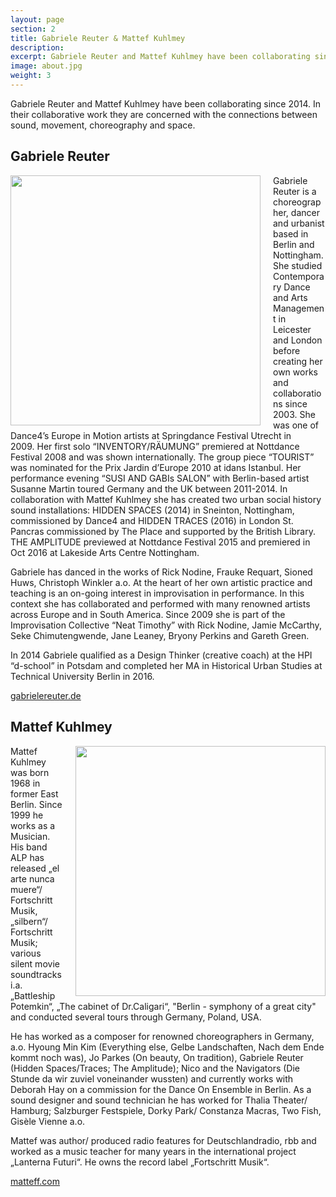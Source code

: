 ```yaml
---
layout: page
section: 2
title: Gabriele Reuter & Mattef Kuhlmey
description:
excerpt: Gabriele Reuter and Mattef Kuhlmey have been collaborating since 2014. In their collaborative work they are concerned with the connections between sound, movement, choreography and space.
image: about.jpg
weight: 3
---
```

Gabriele Reuter and Mattef Kuhlmey have been collaborating since 2014. In their collaborative work they are concerned with the connections between sound, movement, choreography and space.

## Gabriele Reuter
<img style="float: left; margin-left: 0px; margin-right: 20px; margin-bottom: 0px;" width="400px" src="../images/gabstar.jpg">
Gabriele Reuter is a choreographer, dancer and urbanist based in Berlin and Nottingham. She studied Contemporary Dance and Arts Management in Leicester and London before creating her own works and collaborations since 2003.
She was one of Dance4’s Europe in Motion artists at Springdance Festival Utrecht in 2009. Her first solo “INVENTORY/RÄUMUNG” premiered at Nottdance Festival 2008 and was shown internationally. The group piece “TOURIST” was nominated for the Prix Jardin d’Europe 2010 at idans Istanbul. Her performance evening “SUSI AND GABIs SALON” with Berlin-based artist Susanne Martin toured Germany and the UK between 2011-2014. In collaboration with Mattef Kuhlmey she has created two urban social history sound installations: HIDDEN SPACES (2014) in Sneinton, Nottingham, commissioned by Dance4 and HIDDEN TRACES (2016) in London St. Pancras commissioned by The Place and supported by the British Library.
THE AMPLITUDE previewed at Nottdance Festival 2015 and premiered in Oct 2016 at Lakeside Arts Centre Nottingham.

Gabriele has danced in the works of Rick Nodine, Frauke Requart, Sioned Huws, Christoph Winkler a.o. At the heart of her own artistic practice and teaching is an on-going interest in improvisation in performance. In this context she has collaborated and performed with many renowned artists across Europe and in South America. Since 2009 she is part of the Improvisation Collective “Neat Timothy” with Rick Nodine, Jamie McCarthy, Seke Chimutengwende, Jane Leaney, Bryony Perkins and Gareth Green.

In 2014 Gabriele qualified as a Design Thinker (creative coach) at the HPI “d-school” in Potsdam and completed her MA in Historical Urban Studies at Technical University Berlin in 2016.

<a href="http://www.gabrielereuter.de">gabrielereuter.de</a>



## Mattef Kuhlmey

<img style="float: right; margin-left: 20px; margin-right: 20 px; margin-bottom: 0px;" width="400px" src="../images/mattef.jpg">
Mattef Kuhlmey was born 1968 in former East Berlin. Since 1999 he works as a Musician. His band ALP has released „el arte nunca muere“/ Fortschritt Musik, „silbern“/ Fortschritt Musik; various silent movie soundtracks i.a. „Battleship Potemkin“, „The cabinet of Dr.Caligari“, "Berlin - symphony of a great city" and conducted several tours through Germany, Poland, USA.

He has worked as a composer for renowned choreographers in Germany, a.o. Hyoung Min Kim (Everything else, Gelbe Landschaften, Nach dem Ende kommt noch was), Jo Parkes (On beauty, On tradition), Gabriele Reuter (Hidden Spaces/Traces; The Amplitude); Nico and the Navigators (Die Stunde da wir zuviel voneinander wussten) and currently works with Deborah Hay on a commission for the Dance On Ensemble in Berlin. As a sound designer and sound technician he has worked for Thalia Theater/ Hamburg; Salzburger Festspiele, Dorky Park/ Constanza Macras, Two Fish, Gisèle Vienne a.o.

Mattef was author/ produced radio features for Deutschlandradio, rbb and worked as a music teacher for many years in the international project „Lanterna Futuri“.
He owns the record label „Fortschritt Musik“.

<a href="http://www.mattef.com">matteff.com</a>
